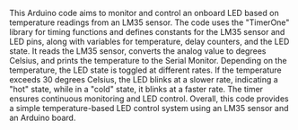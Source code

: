 This Arduino code aims to monitor and control an onboard LED based on temperature readings from an LM35 sensor. 
The code uses the "TimerOne" library for timing functions and defines constants for the LM35 sensor and LED pins, along with variables for temperature, delay counters, and the LED state. 
It reads the LM35 sensor, converts the analog value to degrees Celsius, and prints the temperature to the Serial Monitor. Depending on the temperature, the LED state is toggled at different rates. If the temperature exceeds 30 degrees Celsius, the LED blinks at a slower rate, indicating a "hot" state, while in a "cold" state, it blinks at a faster rate. 
The timer ensures continuous monitoring and LED control. Overall, this code provides a simple temperature-based LED control system using an LM35 sensor and an Arduino board.
